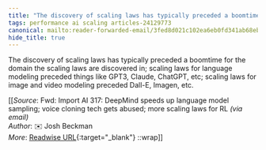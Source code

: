 ```yaml
---
title: "The discovery of scaling laws has typically preceded a boomtime ..."
tags: performance ai scaling articles-24129773
canonical: mailto:reader-forwarded-email/3fed8d021c102ea6eb0fd341ab68ebfd
hide_title: true
---
```


The discovery of scaling laws has typically preceded a boomtime for the domain the scaling laws are discovered in; scaling laws for language modeling preceded things like GPT3, Claude, ChatGPT, etc; scaling laws for image and video modeling preceded Dall-E, Imagen, etc.


[[_Source_: Fwd: Import AI 317: DeepMind speeds up language model sampling; voice cloning tech gets abused; more scaling laws for RL _(via email)_<br>
_Author_: ✉️ Josh Beckman<br>
_More_: [Readwise URL](https://readwise.io/open/471678778){:target="_blank"}
::wrap]]
